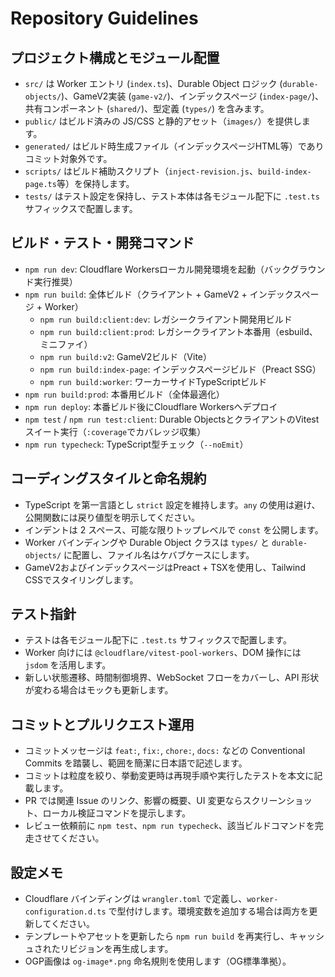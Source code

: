 # Repository Guidelines

## プロジェクト構成とモジュール配置
- `src/` は Worker エントリ (`index.ts`)、Durable Object ロジック (`durable-objects/`)、GameV2実装 (`game-v2/`)、インデックスページ (`index-page/`)、共有コンポーネント (`shared/`)、型定義 (`types/`) を含みます。
- `public/` はビルド済みの JS/CSS と静的アセット（`images/`）を提供します。
- `generated/` はビルド時生成ファイル（インデックスページHTML等）でありコミット対象外です。
- `scripts/` はビルド補助スクリプト（`inject-revision.js`、`build-index-page.ts`等）を保持します。
- `tests/` はテスト設定を保持し、テスト本体は各モジュール配下に `.test.ts` サフィックスで配置します。

## ビルド・テスト・開発コマンド
- `npm run dev`: Cloudflare Workersローカル開発環境を起動（バックグラウンド実行推奨）
- `npm run build`: 全体ビルド（クライアント + GameV2 + インデックスページ + Worker）
  - `npm run build:client:dev`: レガシークライアント開発用ビルド
  - `npm run build:client:prod`: レガシークライアント本番用（esbuild、ミニファイ）
  - `npm run build:v2`: GameV2ビルド（Vite）
  - `npm run build:index-page`: インデックスページビルド（Preact SSG）
  - `npm run build:worker`: ワーカーサイドTypeScriptビルド
- `npm run build:prod`: 本番用ビルド（全体最適化）
- `npm run deploy`: 本番ビルド後にCloudflare Workersへデプロイ
- `npm test` / `npm run test:client`: Durable ObjectsとクライアントのVitestスイート実行（`:coverage`でカバレッジ収集）
- `npm run typecheck`: TypeScript型チェック（`--noEmit`）

## コーディングスタイルと命名規約
- TypeScript を第一言語とし `strict` 設定を維持します。`any` の使用は避け、公開関数には戻り値型を明示してください。
- インデントは 2 スペース、可能な限りトップレベルで `const` を公開します。
- Worker バインディングや Durable Object クラスは `types/` と `durable-objects/` に配置し、ファイル名はケバブケースにします。
- GameV2およびインデックスページはPreact + TSXを使用し、Tailwind CSSでスタイリングします。

## テスト指針
- テストは各モジュール配下に `.test.ts` サフィックスで配置します。
- Worker 向けには `@cloudflare/vitest-pool-workers`、DOM 操作には `jsdom` を活用します。
- 新しい状態遷移、時間制御境界、WebSocket フローをカバーし、API 形状が変わる場合はモックも更新します。

## コミットとプルリクエスト運用
- コミットメッセージは `feat:`, `fix:`, `chore:`, `docs:` などの Conventional Commits を踏襲し、範囲を簡潔に日本語で記述します。
- コミットは粒度を絞り、挙動変更時は再現手順や実行したテストを本文に記載します。
- PR では関連 Issue のリンク、影響の概要、UI 変更ならスクリーンショット、ローカル検証コマンドを提示します。
- レビュー依頼前に `npm test`、`npm run typecheck`、該当ビルドコマンドを完走させてください。

## 設定メモ
- Cloudflare バインディングは `wrangler.toml` で定義し、`worker-configuration.d.ts` で型付けします。環境変数を追加する場合は両方を更新してください。
- テンプレートやアセットを更新したら `npm run build` を再実行し、キャッシュされたリビジョンを再生成します。
- OGP画像は `og-image*.png` 命名規則を使用します（OG標準準拠）。
